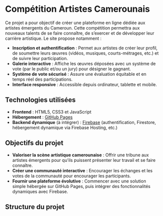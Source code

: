 # Compétition Artistes Camerounais

Ce projet a pour objectif de créer une plateforme en ligne dédiée aux artistes émergents du Cameroun. Cette compétition permettra aux nouveaux talents de se faire connaître, de s’exercer et de développer leur carrière artistique. Le site propose notamment :

- **Inscription et authentification** : Permet aux artistes de créer leur profil, de soumettre leurs œuvres (vidéos, musiques, courts-métrages, etc.) et de suivre leur participation.
- **Galerie interactive** : Affiche les œuvres déposées avec un système de vote (par le public et/ou un jury) pour désigner le gagnant.
- **Système de vote sécurisé** : Assure une évaluation équitable et en temps réel des participations.
- **Interface responsive** : Accessible depuis ordinateur, tablette et mobile.

## Technologies utilisées

- **Frontend** : HTML5, CSS3 et JavaScript
- **Hébergement** : [GitHub Pages](https://pages.github.com/)
- **Backend dynamique** (à intégrer) : [Firebase](https://firebase.google.com/) (authentification, Firestore, hébergement dynamique via Firebase Hosting, etc.)

## Objectifs du projet

- **Valoriser la scène artistique camerounaise** : Offrir une tribune aux artistes émergents pour qu’ils puissent présenter leur travail et se faire connaître.
- **Créer une communauté interactive** : Encourager les échanges et les votes de la communauté pour encourager les participants.
- **Fournir une plateforme évolutive** : Commencer avec une solution simple hébergée sur GitHub Pages, puis intégrer des fonctionnalités dynamiques avec Firebase.

## Structure du projet

